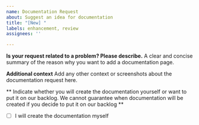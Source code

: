 ```yaml
---
name: Documentation Request
about: Suggest an idea for documentation
title: "[New] "
labels: enhancement, review
assignees: ''

---
```


**Is your request related to a problem? Please describe.**
A clear and concise summary of the reason why you want to add a documentation page.

**Additional context**
Add any other context or screenshots about the documentation request here.

** Indicate whether you will create  the documentation yourself or want to put it on our backlog. We cannot guarantee when documentation will be created if you decide to put it on our backlog **
- [ ] I will create the documentation myself

